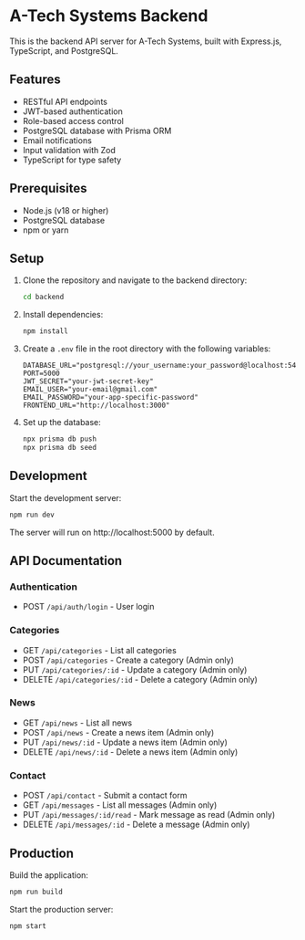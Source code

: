 # A-Tech Systems Backend

This is the backend API server for A-Tech Systems, built with Express.js, TypeScript, and PostgreSQL.

## Features

- RESTful API endpoints
- JWT-based authentication
- Role-based access control
- PostgreSQL database with Prisma ORM
- Email notifications
- Input validation with Zod
- TypeScript for type safety

## Prerequisites

- Node.js (v18 or higher)
- PostgreSQL database
- npm or yarn

## Setup

1. Clone the repository and navigate to the backend directory:
   ```bash
   cd backend
   ```

2. Install dependencies:
   ```bash
   npm install
   ```

3. Create a `.env` file in the root directory with the following variables:
   ```
   DATABASE_URL="postgresql://your_username:your_password@localhost:5432/atech_db"
   PORT=5000
   JWT_SECRET="your-jwt-secret-key"
   EMAIL_USER="your-email@gmail.com"
   EMAIL_PASSWORD="your-app-specific-password"
   FRONTEND_URL="http://localhost:3000"
   ```

4. Set up the database:
   ```bash
   npx prisma db push
   npx prisma db seed
   ```

## Development

Start the development server:
```bash
npm run dev
```

The server will run on http://localhost:5000 by default.

## API Documentation

### Authentication
- POST `/api/auth/login` - User login

### Categories
- GET `/api/categories` - List all categories
- POST `/api/categories` - Create a category (Admin only)
- PUT `/api/categories/:id` - Update a category (Admin only)
- DELETE `/api/categories/:id` - Delete a category (Admin only)

### News
- GET `/api/news` - List all news
- POST `/api/news` - Create a news item (Admin only)
- PUT `/api/news/:id` - Update a news item (Admin only)
- DELETE `/api/news/:id` - Delete a news item (Admin only)

### Contact
- POST `/api/contact` - Submit a contact form
- GET `/api/messages` - List all messages (Admin only)
- PUT `/api/messages/:id/read` - Mark message as read (Admin only)
- DELETE `/api/messages/:id` - Delete a message (Admin only)

## Production

Build the application:
```bash
npm run build
```

Start the production server:
```bash
npm start
``` 